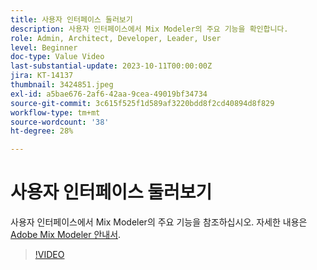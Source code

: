 ```yaml
---
title: 사용자 인터페이스 둘러보기
description: 사용자 인터페이스에서 Mix Modeler의 주요 기능을 확인합니다.
role: Admin, Architect, Developer, Leader, User
level: Beginner
doc-type: Value Video
last-substantial-update: 2023-10-11T00:00:00Z
jira: KT-14137
thumbnail: 3424851.jpeg
exl-id: a5bae676-2af6-42aa-9cea-49019bf34734
source-git-commit: 3c615f525f1d589af3220bdd8f2cd40894d8f829
workflow-type: tm+mt
source-wordcount: '38'
ht-degree: 28%

---
```


# 사용자 인터페이스 둘러보기

사용자 인터페이스에서 Mix Modeler의 주요 기능을 참조하십시오. 자세한 내용은 [Adobe Mix Modeler 안내서](https://experienceleague.adobe.com/docs/mix-modeler/using/get-started/workflow.html).

>[!VIDEO](https://video.tv.adobe.com/v/3424851?quality=12&learn=on)
